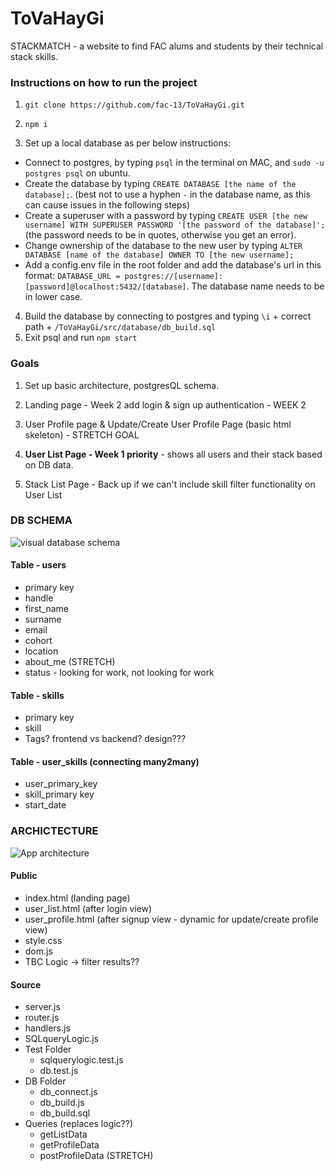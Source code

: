 # ToVaHayGi

STACKMATCH - a website to find FAC alums and students by their technical stack skills.

### Instructions on how to run the project

1.  `git clone https://github.com/fac-13/ToVaHayGi.git
`
    
2.  `npm i`
    
3.  Set up a local database as per below instructions:
    

-   Connect to postgres, by typing `psql` in the terminal on MAC, and `sudo -u postgres psql` on ubuntu.
-   Create the database by typing `CREATE DATABASE [the name of the database];`. (best not to use a hyphen `-` in the database name, as this can cause issues in the following steps)
-   Create a superuser with a password by typing `CREATE USER [the new username] WITH SUPERUSER PASSWORD '[the password of the database]';` (the password needs to be in quotes, otherwise you get an error).
-   Change ownership of the database to the new user by typing `ALTER DATABASE [name of the database] OWNER TO [the new username];`
-   Add a config.env file in the root folder and add the database's url in this format: `DATABASE_URL = postgres://[username]:[password]@localhost:5432/[database]`. The database name needs to be in lower case.

4.  Build the database by connecting to postgres and typing `\i` \+ correct path + `/ToVaHayGi/src/database/db_build.sql`
5.  Exit psql and run `npm start`


### Goals

1. Set up basic architecture, postgresQL schema.

1. Landing page - Week 2 add login & sign up authentication - WEEK 2
2. User Profile page & Update/Create User Profile Page (basic html skeleton) - STRETCH GOAL
3. **User List Page - Week 1 priority** - shows all users and their stack based on DB data. 
4. Stack List Page - Back up if we can't include skill filter functionality on User List 



### DB SCHEMA

![visual database schema](https://i.imgur.com/NlozAp9.png)

#### Table - users
- primary key
- handle
- first_name
- surname
- email
- cohort
- location
- about_me (STRETCH)
- status - looking for work, not looking for work

#### Table - skills
- primary key
- skill
- Tags? frontend vs backend? design??? 


#### Table - user_skills (connecting many2many)
- user_primary_key
- skill_primary key
- start_date

### ARCHICTECTURE

![App architecture](https://i.imgur.com/nyCazrt.jpg) 

#### Public

- index.html (landing page)
- user_list.html (after login view)
- user_profile.html (after signup view - dynamic for update/create profile view)
- style.css
- dom.js
- TBC Logic -> filter results?? 


#### Source
- server.js
- router.js
- handlers.js
- SQLqueryLogic.js
- Test Folder
    - sqlquerylogic.test.js
    - db.test.js
- DB Folder
    - db_connect.js
    - db_build.js
    - db_build.sql
- Queries (replaces logic??) 
    - getListData
    - getProfileData
    - postProfileData (STRETCH)
  

